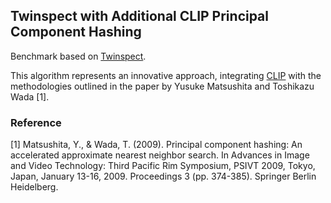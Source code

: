 ## Twinspect with Additional CLIP Principal Component Hashing

Benchmark based on [Twinspect](https://github.com/iscc/twinspect).

This algorithm represents an innovative approach, integrating [CLIP](https://openai.com/research/clip) with the methodologies outlined in the paper by Yusuke 
Matsushita and Toshikazu Wada [1].

### Reference
[1] Matsushita, Y., & Wada, T. (2009). Principal component hashing: An accelerated approximate nearest neighbor search. In Advances in Image and Video Technology: 
Third Pacific Rim Symposium, PSIVT 2009, Tokyo, Japan, January 13-16, 2009. Proceedings 3 (pp. 374-385). Springer Berlin Heidelberg.
